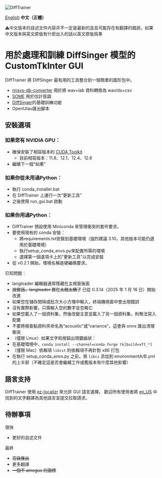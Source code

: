 ![DiffTrainer](https://github.com/agentasteriski/DiffTrainer/blob/main/assets/difftrainerlogo.png?raw=true)

*[English](./README.md)* **中文（正體）**

⚠中文版本的自述文件内容并不一定是最新的並且可能存在有翻譯的錯誤，如果中文版本與英文原版有什麽出入的話以英文原版爲準

# 用於處理和訓練 DiffSinger 模型的 CustomTkInter GUI
DiffTrainer 將 DiffSinger 最有用的工具整合到一個簡單的圖形包中。
- [nnsvs-db-converter](https://github.com/UtaUtaUtau/nnsvs-db-converter) 用於將 wav+lab 資料轉換為 wav/ds+csv
- [SOME](https://github.com/openvpi/SOME) 用於估計音調
- [DiffSinger](https://github.com/openvpi/DiffSinger)的基礎訓練功能
- OpenUtau匯出腳本
## 安裝選項
### 如果您有 NVIDIA GPU：
- 確保安裝了相容版本的 [CUDA Toolkit](https://developer.nvidia.com/cuda-11-8-0-download-archive)
  - 目前相容版本：11.8、12.1、12.4、12.6
- 繼續下一個“如果”

### 如果你從未用過Python：
- 執行 conda_installer.bat
- 在 DiffTrainer 上運行一次“更新工具”
- 之後使用 run_gui.bat 啟動

### 如果你用過Python：
- DiffTrainer 預設使用 Miniconda 來管理衝突的套件要求。
- 要使用現有的 conda 安裝：
  - 將requirements.txt安裝到基礎環境（強烈建議 3.10，其他版本可能仍適用於基礎環境）
  - 執行setup_conda_envs.py來配置所需的環境
  - 選擇第一個選項卡上的“更新工具”以完成安裝
- 從 v0.2.1 開始，環境名稱是硬編碼要求。

已知問題：
- langloader 編輯器通常隱藏在主視窗後面
- ~~說實話，langloader 實在太醜太糟了~~ 已從 0.3.14（2025 年 1 月 16 日）開始改進
- 如果您在儲存間隔或批次大小方塊中輸入，終端機視窗中會出現錯誤
- 沒有實際影響，只需輸入您的數字並忽略它
- 如果您載入了一個資料集，然後改變主意並載入了另一個資料集，則無法寫入配置
- 不要將檢查點資料夾命名為“acoustic”或“variance”，這會與 onnx 匯出清理衝突
- （僅限 Linux）如果文字和按鈕出現鋸齒狀：
- 在基礎環境中，`conda install --channel=conda-forge tk[build=xft_*]`
- （僅限 Mac）依賴項 `libcs​​t` 的依賴項不再針對 x86 打包
- 在執行 setup_conda_envs.py 之前，將 `libcs​​` 添加到 environmentA/B.yml 的上半部（不確定這是否會繼續工作或舊版本有什麼其他影響）

## 語言支持
DiffTrainer 使用 [ez-localizr](https://github.com/spicytigermeat/ez-localizr/tree/main) 來允許 GUI 語言選擇。 歡迎所有使用者將 [en_US](/strings/en_US.yaml) 中找到的文字翻譯為其他語言並提交拉取請求。

## 待辦事項
很快
- 更好的自述文件

最終
- ~~高級匯出~~
- 更多翻譯
- ~~一個不 amogus 的圖標~~
